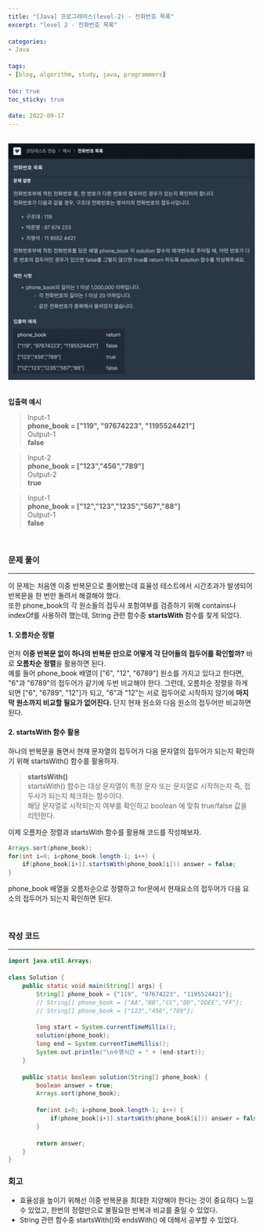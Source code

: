 ```yaml
--- 
title: "[Java] 프로그래머스(level-2) - 전화번호 목록" 
excerpt: "level 2 - 전화번호 목록" 

categories: 
- Java

tags: 
- [blog, algorithm, study, java, programmers]

toc: true
toc_sticky: true

date: 2022-09-17
--- 
```


<br>
<center><img src="/assets/images/programmers/20220917_02.png" width="700"></center>
<br>

**입출력 예시**
> Input-1 <br>
**phone_book = ["119", "97674223", "1195524421"]** <br>
> Output-1 <br>
**false**

> Input-2 <br>
**phone_book = ["123","456","789"]** <br>
> Output-2 <br>
**true**

> Input-1 <br>
**phone_book = ["12","123","1235","567","88"]** <br>
> Output-1 <br>
**false**

<br>

### 문제 풀이
---
이 문제는 처음엔 이중 반복문으로 풀어봤는데 효율성 테스트에서 시간초과가 발생되어 반복문을 한 번만 돌려서 해결해야 했다. <br>
또한 phone_book의 각 원소들의 접두사 포함여부를 검증하기 위해 contains나 indexOf를 사용하려 했는데, String 관련 함수중 **startsWith** 함수를 찾게 되었다.

#### 1. 오름차순 정렬
먼저 **이중 반복문 없이 하나의 반복문 만으로 어떻게 각 단어들의 접두어를 확인할까?** 바로 **오름차순 정렬**을 활용하면 된다. <br>
예를 들어 phone_book 배열이 ["6", "12", "6789"] 원소를 가지고 있다고 한다면, "6"과 "6789"의 접두어가 같기에 두번 비교해야 한다. 그런데, 오름차순 정렬을 하게 되면 ["6", "6789", "12"]가 되고, "6"과 "12"는 서로 접두어로 시작하지 않기에 **마지막 원소까지 비교할 필요가 없어진다.** 단지 현재 원소와 다음 원소의 접두어만 비교하면 된다.

#### 2. startsWith 함수 활용
하나의 반복문을 돌면서 현재 문자열의 접두어가 다음 문자열의 접두어가 되는지 확인하기 위해 startsWith() 함수를 활용하자.

> **startsWith()** <br>
startsWith() 함수는 대상 문자열이 특정 문자 또는 문자열로 시작하는지 즉, 접두사가 되는지 체크하는 함수이다. <br>
해당 문자열로 시작되는지 여부를 확인하고 boolean 에 맞춰 true/false 값을 리턴한다.

이제 오름차순 정렬과 startsWith 함수를 활용해 코드를 작성해보자.

```java
Arrays.sort(phone_book);
for(int i=0; i<phone_book.length-1; i++) {
    if(phone_book[i+1].startsWith(phone_book[i])) answer = false;   
}
```
phone_book 배열을 오름차순으로 정렬하고 for문에서 현재요소의 접두어가 다음 요소의 접두어가 되는지 확인하면 된다.


<br>

### 작성 코드
---
```java
import java.util.Arrays;

class Solution {
    public static void main(String[] args) {
        String[] phone_book = {"119", "97674223", "1195524421"};
        // String[] phone_book = {"AA","BB","CC","DD","DDEE","FF"};
        // String[] phone_book = {"123","456","789"};

        long start = System.currentTimeMillis();
        solution(phone_book);
        long end = System.currentTimeMillis();
        System.out.println("\n수행시간 = " + (end-start));
    }

    public static boolean solution(String[] phone_book) {
        boolean answer = true;
        Arrays.sort(phone_book);

        for(int i=0; i<phone_book.length-1; i++) {
            if(phone_book[i+1].startsWith(phone_book[i])) answer = false;   
        }

        return answer;
    }
}
```

### 회고
- 효율성을 높이기 위해선 이중 반복문을 최대한 지양해야 한다는 것이 중요하다 느낄 수 있었고, 한번의 정렬만으로 불필요한 반복과 비교를 줄일 수 있었다.
- String 관련 함수중 startsWith()와 endsWith() 에 대해서 공부할 수 있었다.